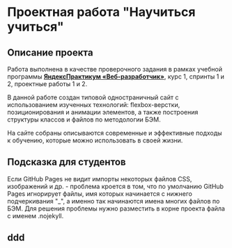 # Проектная работа "Научиться учиться"

## Описание проекта
Работа выполнена в качестве проверочного задания в рамках учебной программы **[ЯндексПрактикум «Веб-разработчик»](https://practicum.yandex.ru/web/)**, курс 1, спринты 1 и 2, проектные работы 1 и 2.

В данной работе создан типовой одностраничный сайт с использованием изученных технологий: flexbox-верстки, позиционирования и анимации элементов, а также построения структуры классов и файлов по методологии БЭМ.

На сайте собраны описываются современные и эффективные подходы к обучению, которые можно использовать в своей жизни.

## Подсказка для студентов
Если GitHub Pages не видит импорты некоторых файлов CSS, изображений и др. - проблема кроется в том, что по умолчанию GitHub Pages игнорирует файлы, имя которых начинается с нижнего подчеркивания "_", а именно так начинаются имена многих файлов по БЭМ. Для решения проблемы нужно разместить в корне проекта файла с именем .nojekyll.

## ddd
